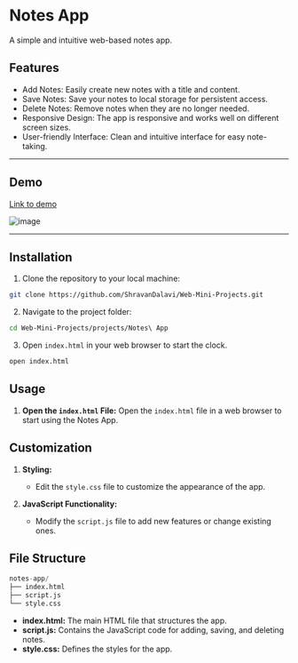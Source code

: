 # Notes App
A simple and intuitive web-based notes app.

## Features
- Add Notes: Easily create new notes with a title and content.
- Save Notes: Save your notes to local storage for persistent access.
- Delete Notes: Remove notes when they are no longer needed.
- Responsive Design: The app is responsive and works well on different screen sizes.
- User-friendly Interface: Clean and intuitive interface for easy note-taking.
___
## Demo
[Link to demo](https://codepen.io/Shravan-Dalavi/pen/oNrWLKZ)

![image](https://github.com/user-attachments/assets/96b6dd8a-603e-4a96-9c3c-5011869bcb38)

--- 
## Installation

1. Clone the repository to your local machine:
```bash
git clone https://github.com/ShravanDalavi/Web-Mini-Projects.git
```
2. Navigate to the project folder:
```bash
cd Web-Mini-Projects/projects/Notes\ App
```
3. Open `index.html` in your web browser to start the clock.
```bash
open index.html
```

## Usage
1. **Open the `index.html` File:**
    Open the `index.html` file in a web browser to start using the Notes App.

## Customization
1. **Styling:**
    - Edit the `style.css` file to customize the appearance of the app.

2. **JavaScript Functionality:**
    - Modify the `script.js` file to add new features or change existing ones.

## File Structure
```s
notes-app/
├── index.html
├── script.js
└── style.css
```
- **index.html:** The main HTML file that structures the app.
- **script.js:** Contains the JavaScript code for adding, saving, and deleting notes.
- **style.css:** Defines the styles for the app.
